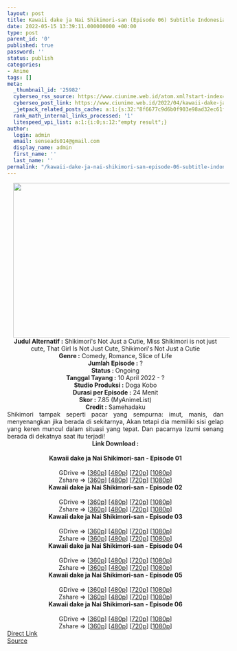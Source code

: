 ```yaml
---
layout: post
title: Kawaii dake ja Nai Shikimori-san (Episode 06) Subtitle Indonesia
date: 2022-05-15 13:39:11.000000000 +00:00
type: post
parent_id: '0'
published: true
password: ''
status: publish
categories:
- Anime
tags: []
meta:
  _thumbnail_id: '25982'
  cyberseo_rss_source: https://www.ciunime.web.id/atom.xml?start-index=1
  cyberseo_post_link: https://www.ciunime.web.id/2022/04/kawaii-dake-ja-nai-shikimori-san.html
  _jetpack_related_posts_cache: a:1:{s:32:"8f6677c9d6b0f903e98ad32ec61f8deb";a:2:{s:7:"expires";i:1657833194;s:7:"payload";a:3:{i:0;a:1:{s:2:"id";i:27067;}i:1;a:1:{s:2:"id";i:26983;}i:2;a:1:{s:2:"id";i:27312;}}}}
  rank_math_internal_links_processed: '1'
  litespeed_vpi_list: a:1:{i:0;s:12:"empty result";}
author:
  login: admin
  email: senseads014@gmail.com
  display_name: admin
  first_name: ''
  last_name: ''
permalink: "/kawaii-dake-ja-nai-shikimori-san-episode-06-subtitle-indonesia/"
---
```

<div class="separator" style="clear: both; text-align: center;"><a href="https://blogger.googleusercontent.com/img/b/R29vZ2xl/AVvXsEj2YEE0hmCnMjSKPRDHKPmxEZ7gVvOyYSLoCHgeo3wmASW4K2g7TLSASRhJD6Qthqx1MppSztVjGOsa7STSS_cS8OveajYhhMSkx28izrLuWKYi2OidsrzxYPnPSk-nR-utMp7qO3Qj1PbICyqjGeArRDxs5KHd3t1CnOkIHHIlyaa6gpafdgoZqRY_/s1280/Kawaii%20dake%20ja%20Nai%20Shikimori-san.jpg" style="margin-left: 1em; margin-right: 1em;"><img border="0" data-original-height="720" data-original-width="1280" height="360" src="{{ site.baseurl }}/assets/2022/05/Kawaii%20dake%20ja%20Nai%20Shikimori-san.jpg" width="640" /></a></div>
<div class="separator" style="clear: both; text-align: center;"></div>
<div style="text-align: center;"><b>Judul</b><b><b> Alternatif</b> :</b> Shikimori's Not Just a Cutie, Miss Shikimori is not just cute, That Girl Is Not Just Cute,&nbsp;Shikimori's Not Just a Cutie</div>
<div style="text-align: center;"><b><b>Genre :</b></b> Comedy, Romance, Slice of Life</div>
<div style="text-align: center;"><b>Jumlah Episode :</b> ?<br /><b>Status :&nbsp;</b>Ongoing<br /><b>Tanggal Tayang :</b> 10 April&nbsp;2022 - ?<br /><b>Studio Produksi :</b>&nbsp;Doga Kobo<br /><b>Durasi per Episode :</b> 24 Menit</div>
<div style="text-align: center;"><b>Skor :</b> 7.85 (MyAnimeList)</div>
<div style="text-align: center;"><b>Credit :</b>&nbsp;Samehadaku</div>
<div style="text-align: center;"></div>
<div style="text-align: justify;">Shikimori tampak seperti pacar yang sempurna: imut, manis, dan menyenangkan jika berada di sekitarnya, Akan tetapi dia memiliki sisi gelap yang keren muncul dalam situasi yang tepat. Dan pacarnya Izumi senang berada di dekatnya saat itu terjadi!</div>
<div style="text-align: justify;"></div>
<div style="text-align: justify;"></div>
<div style="text-align: center;">
<div style="text-align: center;">
<div style="text-align: left;">
<div style="text-align: center;"><b>Link Download :</b></div>
<div style="text-align: center;"><b><br /></b></div>
<div style="text-align: center;"><span style="text-align: left;"><b>Kawaii dake ja Nai Shikimori-san&nbsp;</b></span><b>- Episode 01</b></div>
<div style="text-align: center;"><b><br /></b></div>
<div style="text-align: center;">GDrive =&gt; [<a href="https://acefile.co/f/72253576/kdjns-01-360p-samehadaku-care-mp4" target="_blank" rel="noopener">360p</a>] [<a href="https://acefile.co/f/72253582/kdjns-01-480p-samehadaku-care-mp4" target="_blank" rel="noopener">480p</a>] [<a href="https://acefile.co/f/72253830/kdjns-01-mp4hd-samehadaku-care-mp4" target="_blank" rel="noopener">720p</a>] [<a href="https://acefile.co/f/72254261/kdjns-01-fullhd-samehadaku-care-mp4" target="_blank" rel="noopener">1080p</a>]</div>
<div style="text-align: center;">Zshare =&gt; [<a href="https://www59.zippyshare.com/v/5BxBibyZ/file.html" target="_blank" rel="noopener">360p</a>] [<a href="https://www59.zippyshare.com/v/fL1nTz8F/file.html" target="_blank" rel="noopener">480p</a>] [<a href="https://www12.zippyshare.com/v/zC9BDuuN/file.html" target="_blank" rel="noopener">720p</a>] [<a href="https://www32.zippyshare.com/v/qIz4q5xn/file.html" target="_blank" rel="noopener">1080p</a>]</div>
<div style="text-align: center;"></div>
<div style="text-align: center;">
<div><span style="text-align: left;"><b>Kawaii dake ja Nai Shikimori-san&nbsp;</b></span><b>- Episode 02</b></div>
<div><b><br /></b></div>
<div>GDrive =&gt; [<a href="https://acefile.co/f/72797666/kdjns-02-360p-samehadaku-care-mp4" target="_blank" rel="noopener">360p</a>] [<a href="https://acefile.co/f/72797674/kdjns-02-480p-samehadaku-care-mp4" target="_blank" rel="noopener">480p</a>] [<a href="https://acefile.co/f/72797952/kdjns-02-mp4hd-samehadaku-care-mp4" target="_blank" rel="noopener">720p</a>] [<a href="https://acefile.co/f/72798551/kdjns-02-fullhd-samehadaku-care-mp4" target="_blank" rel="noopener">1080p</a>]</div>
<div>Zshare =&gt; [<a href="https://www114.zippyshare.com/v/EN6UL0PE/file.html" target="_blank" rel="noopener">360p</a>] [<a href="https://www114.zippyshare.com/v/C6HUJ60U/file.html" target="_blank" rel="noopener">480p</a>] [<a href="https://www98.zippyshare.com/v/WweZWixZ/file.html" target="_blank" rel="noopener">720p</a>] [<a href="https://www96.zippyshare.com/v/AAFvzebc/file.html" target="_blank" rel="noopener">1080p</a>]</div>
<div></div>
<div>
<div><span style="text-align: left;"><b>Kawaii dake ja Nai Shikimori-san&nbsp;</b></span><b>- Episode 03</b></div>
<div><b><br /></b></div>
<div>GDrive =&gt; [<a href="https://acefile.co/f/73325606/kdjns-03-360p-samehadaku-care-mp4" target="_blank" rel="noopener">360p</a>] [<a href="https://acefile.co/f/73325617/kdjns-03-480p-samehadaku-care-mp4" target="_blank" rel="noopener">480p</a>] [<a href="https://acefile.co/f/73325755/kdjns-03-mp4hd-samehadaku-care-mp4" target="_blank" rel="noopener">720p</a>] [<a href="https://acefile.co/f/73326257/kdjns-03-fullhd-samehadaku-care-mp4" target="_blank" rel="noopener">1080p</a>]</div>
<div>Zshare =&gt; [<a href="https://www30.zippyshare.com/v/o8bz3u1L/file.html" target="_blank" rel="noopener">360p</a>] [<a href="https://www30.zippyshare.com/v/AqemeZ8I/file.html" target="_blank" rel="noopener">480p</a>] [<a href="https://www52.zippyshare.com/v/KbCi3l1j/file.html" target="_blank" rel="noopener">720p</a>] [<a href="https://www106.zippyshare.com/v/XENhgh7C/file.html" target="_blank" rel="noopener">1080p</a>]</div>
</div>
<div></div>
<div>
<div><span style="text-align: left;"><b>Kawaii dake ja Nai Shikimori-san&nbsp;</b></span><b>- Episode 04</b></div>
<div><b><br /></b></div>
<div>GDrive =&gt; [<a href="https://acefile.co/f/73861821/kdjns-04-360p-samehadaku-care-mp4" target="_blank" rel="noopener">360p</a>] [<a href="https://acefile.co/f/73861827/kdjns-04-480p-samehadaku-care-mp4" target="_blank" rel="noopener">480p</a>] [<a href="https://acefile.co/f/73862042/kdjns-04-mp4hd-samehadaku-care-mp4" target="_blank" rel="noopener">720p</a>] [<a href="https://acefile.co/f/73862403/kdjns-04-fullhd-samehadaku-care-mp4" target="_blank" rel="noopener">1080p</a>]</div>
<div>Zshare =&gt; [<a href="https://www95.zippyshare.com/v/zIqTELkK/file.html" target="_blank" rel="noopener">360p</a>] [<a href="https://www95.zippyshare.com/v/2hCTdGcq/file.html" target="_blank" rel="noopener">480p</a>] [<a href="https://www91.zippyshare.com/v/ySAXT5EU/file.html" target="_blank" rel="noopener">720p</a>] [<a href="https://www33.zippyshare.com/v/s9vvLD7m/file.html" target="_blank" rel="noopener">1080p</a>]</div>
</div>
<div></div>
<div>
<div><span style="text-align: left;"><b>Kawaii dake ja Nai Shikimori-san&nbsp;</b></span><b>- Episode 05</b></div>
<div><b><br /></b></div>
<div>GDrive =&gt; [<a href="https://acefile.co/f/74305255/kdjns-05-360p-samehadaku-care-mp4" target="_blank" rel="noopener">360p</a>] [<a href="https://acefile.co/f/74305263/kdjns-05-480p-samehadaku-care-mp4" target="_blank" rel="noopener">480p</a>] [<a href="https://acefile.co/f/74305494/kdjns-05-mp4hd-samehadaku-care-mp4" target="_blank" rel="noopener">720p</a>] [<a href="https://acefile.co/f/74305919/kdjns-05-fullhd-samehadaku-care-mp4" target="_blank" rel="noopener">1080p</a>]</div>
<div>Zshare =&gt; [<a href="https://www58.zippyshare.com/v/oCY0Iuyd/file.html" target="_blank" rel="noopener">360p</a>] [<a href="https://www58.zippyshare.com/v/QKwhUas8/file.html" target="_blank" rel="noopener">480p</a>] [<a href="https://www115.zippyshare.com/v/zE2q4kck/file.html" target="_blank" rel="noopener">720p</a>] [<a href="https://www41.zippyshare.com/v/1HbgejGZ/file.html" target="_blank" rel="noopener">1080p</a>]</div>
</div>
<div></div>
<div>
<div><span style="text-align: left;"><b>Kawaii dake ja Nai Shikimori-san&nbsp;</b></span><b>- Episode 06</b></div>
<div><b><br /></b></div>
<div>GDrive =&gt; [<a href="https://acefile.co/f/74818206/kdjns-06-360p-samehadaku-care-mp4" target="_blank" rel="noopener">360p</a>] [<a href="https://acefile.co/f/74818210/kdjns-06-480p-samehadaku-care-mp4" target="_blank" rel="noopener">480p</a>] [<a href="https://acefile.co/f/74818390/kdjns-06-mp4hd-samehadaku-care-mp4" target="_blank" rel="noopener">720p</a>] [<a href="https://acefile.co/f/74819115/kdjns-06-fullhd-samehadaku-care-mp4" target="_blank" rel="noopener">1080p</a>]</div>
<div>Zshare =&gt; [<a href="https://www6.zippyshare.com/v/HaynXtnP/file.html" target="_blank" rel="noopener">360p</a>] [<a href="https://www6.zippyshare.com/v/n6cG73ag/file.html" target="_blank" rel="noopener">480p</a>] [<a href="https://www17.zippyshare.com/v/36sqBOw1/file.html" target="_blank" rel="noopener">720p</a>] [<a href="https://www62.zippyshare.com/v/HqCEpbnV/file.html" target="_blank" rel="noopener">1080p</a>]</div>
</div>
</div>
</div>
</div>
</div>
<link rel="stylesheet" href="https://cdnjs.cloudflare.com/ajax/libs/font-awesome/4.7.0/css/font-awesome.min.css" />
<div class="divbtn"> <a href="https://handymansurrender.com/fihup8buzv?key=94550f7ce39444073321dde3b8782f97" class="btn"><i class="fa fa-download"></i> Direct Link</a> <br /><a href="https://www.ciunime.web.id/2022/04/kawaii-dake-ja-nai-shikimori-san.html">Source</a> </div>
